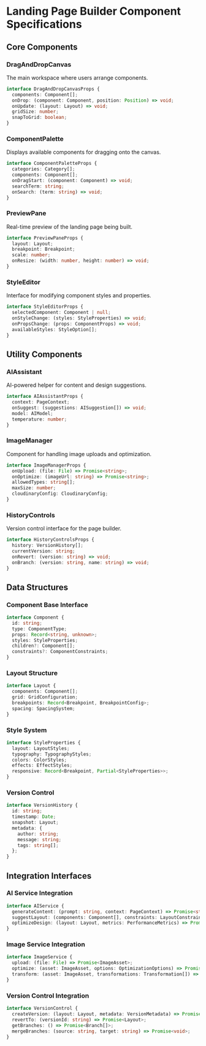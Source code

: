 # Landing Page Builder Component Specifications

## Core Components

### DragAndDropCanvas
The main workspace where users arrange components.

```typescript
interface DragAndDropCanvasProps {
  components: Component[];
  onDrop: (component: Component, position: Position) => void;
  onUpdate: (layout: Layout) => void;
  gridSize: number;
  snapToGrid: boolean;
}
```

### ComponentPalette
Displays available components for dragging onto the canvas.

```typescript
interface ComponentPaletteProps {
  categories: Category[];
  components: Component[];
  onDragStart: (component: Component) => void;
  searchTerm: string;
  onSearch: (term: string) => void;
}
```

### PreviewPane
Real-time preview of the landing page being built.

```typescript
interface PreviewPaneProps {
  layout: Layout;
  breakpoint: Breakpoint;
  scale: number;
  onResize: (width: number, height: number) => void;
}
```

### StyleEditor
Interface for modifying component styles and properties.

```typescript
interface StyleEditorProps {
  selectedComponent: Component | null;
  onStyleChange: (styles: StyleProperties) => void;
  onPropsChange: (props: ComponentProps) => void;
  availableStyles: StyleOption[];
}
```

## Utility Components

### AIAssistant
AI-powered helper for content and design suggestions.

```typescript
interface AIAssistantProps {
  context: PageContext;
  onSuggest: (suggestions: AISuggestion[]) => void;
  model: AIModel;
  temperature: number;
}
```

### ImageManager
Component for handling image uploads and optimization.

```typescript
interface ImageManagerProps {
  onUpload: (file: File) => Promise<string>;
  onOptimize: (imageUrl: string) => Promise<string>;
  allowedTypes: string[];
  maxSize: number;
  cloudinaryConfig: CloudinaryConfig;
}
```

### HistoryControls
Version control interface for the page builder.

```typescript
interface HistoryControlsProps {
  history: VersionHistory[];
  currentVersion: string;
  onRevert: (version: string) => void;
  onBranch: (version: string, name: string) => void;
}
```

## Data Structures

### Component Base Interface
```typescript
interface Component {
  id: string;
  type: ComponentType;
  props: Record<string, unknown>;
  styles: StyleProperties;
  children?: Component[];
  constraints?: ComponentConstraints;
}
```

### Layout Structure
```typescript
interface Layout {
  components: Component[];
  grid: GridConfiguration;
  breakpoints: Record<Breakpoint, BreakpointConfig>;
  spacing: SpacingSystem;
}
```

### Style System
```typescript
interface StyleProperties {
  layout: LayoutStyles;
  typography: TypographyStyles;
  colors: ColorStyles;
  effects: EffectStyles;
  responsive: Record<Breakpoint, Partial<StyleProperties>>;
}
```

### Version Control
```typescript
interface VersionHistory {
  id: string;
  timestamp: Date;
  snapshot: Layout;
  metadata: {
    author: string;
    message: string;
    tags: string[];
  };
}
```

## Integration Interfaces

### AI Service Integration
```typescript
interface AIService {
  generateContent: (prompt: string, context: PageContext) => Promise<string>;
  suggestLayout: (components: Component[], constraints: LayoutConstraints) => Promise<Layout>;
  optimizeDesign: (layout: Layout, metrics: PerformanceMetrics) => Promise<Layout>;
}
```

### Image Service Integration
```typescript
interface ImageService {
  upload: (file: File) => Promise<ImageAsset>;
  optimize: (asset: ImageAsset, options: OptimizationOptions) => Promise<ImageAsset>;
  transform: (asset: ImageAsset, transformations: Transformation[]) => Promise<ImageAsset>;
}
```

### Version Control Integration
```typescript
interface VersionControl {
  createVersion: (layout: Layout, metadata: VersionMetadata) => Promise<string>;
  revertTo: (versionId: string) => Promise<Layout>;
  getBranches: () => Promise<Branch[]>;
  mergeBranches: (source: string, target: string) => Promise<void>;
}